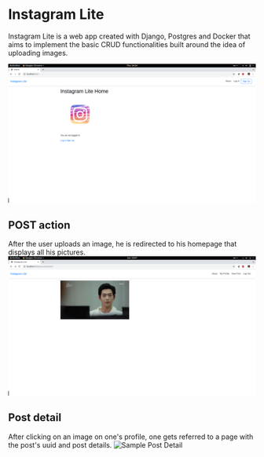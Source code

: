# Instagram Lite
Instagram Lite is a web app created with Django, Postgres and Docker that aims to implement the basic CRUD functionalities built around the idea of uploading images.  

![Instagram Lite Homepage](/static/images/instagram_lite_homepage.png)

## POST action 
After the user uploads an image, he is redirected to his homepage that displays all his pictures.
![Sample User Profile Page](/static/images/post.png)

## Post detail
After clicking on an image on one's profile, one gets referred to a page with the post's uuid and post details.
![Sample Post Detail](/static/images/post-detail.png)